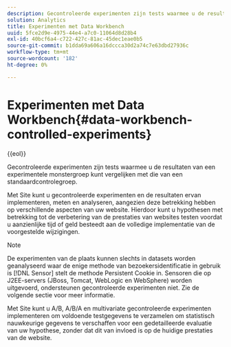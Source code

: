 ```yaml
---
description: Gecontroleerde experimenten zijn tests waarmee u de resultaten van een experimentele monstergroep kunt vergelijken met die van een standaardcontrolegroep.
solution: Analytics
title: Experimenten met Data Workbench
uuid: 5fce2d9e-4975-44e4-a7c0-11064d8d28b4
exl-id: 40bcf6a4-c722-427c-81ac-45dec1eae0b5
source-git-commit: b1dda69a606a16dccca30d2a74c7e63dbd27936c
workflow-type: tm+mt
source-wordcount: '182'
ht-degree: 0%

---
```


# Experimenten met Data Workbench{#data-workbench-controlled-experiments}

{{eol}}

Gecontroleerde experimenten zijn tests waarmee u de resultaten van een experimentele monstergroep kunt vergelijken met die van een standaardcontrolegroep.

Met Site kunt u gecontroleerde experimenten en de resultaten ervan implementeren, meten en analyseren, aangezien deze betrekking hebben op verschillende aspecten van uw website. Hierdoor kunt u hypothesen met betrekking tot de verbetering van de prestaties van websites testen voordat u aanzienlijke tijd of geld besteedt aan de volledige implementatie van de voorgestelde wijzigingen.

>[!NOTE]
>
>De experimenten van de plaats kunnen slechts in datasets worden geanalyseerd waar de enige methode van bezoekersidentificatie in gebruik is [!DNL Sensor] stelt de methode Persistent Cookie in. Sensoren die op J2EE-servers (JBoss, Tomcat, WebLogic en WebSphere) worden uitgevoerd, ondersteunen gecontroleerde experimenten niet. Zie de volgende sectie voor meer informatie.

Met Site kunt u A/B, A/B/A en multivariate gecontroleerde experimenten implementeren om voldoende testgegevens te verzamelen om statistisch nauwkeurige gegevens te verschaffen voor een gedetailleerde evaluatie van uw hypothese, zonder dat dit van invloed is op de huidige prestaties van de website.
